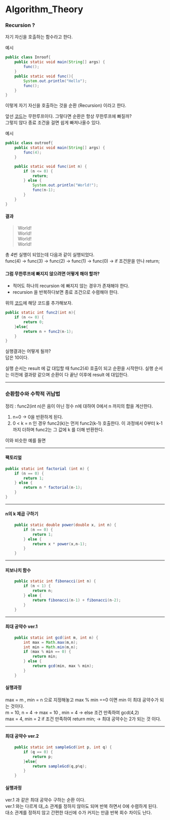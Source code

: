 # Algorithm_Theory

### Recursion ?

자기 자신을 호출하는 함수라고 한다.

<div id = "Inroof"> 예시 </div>

~~~java
public class Inroof{
    public static void main(String[] args) {
        func();
    }
    public static void func(){
        System.out.println("Hello");
        func();
    }
}
~~~

이렇게 자기 자신을 호출하는 것을 순환 (Recursion) 이라고 한다.

앞선 [코드](#inroof)는 무한루프이다. 그렇다면 순환은 항상 무한루프에 빠질까? <br>
그렇지 않다 종료 조건을 걸면 쉽게 빠져나올수 있다.

<div id = "outroof"> 예시</div>

~~~java
public class outroof{
    public static void main(String[] args) {
        func(4);
    }

    public static void func(int n) {
        if (n <= 0) {
            return;
        } else {
            System.out.println("World!");
            func(n-1);
        }
    }
}
~~~

#### 결과

>World! <br>
World! <br>
World! <br>
World!

총 4번 실행이 되었는데 다음과 같이 실행되었다. <br>
func(4) -> func(3) -> func(2) -> func(1) -> func(0) -> if 조건문을 만나 return;

#### 그럼 무한루프에 빠지지 않으려면 어떻게 해야 할까?

- 적어도 하나의 recursion 에 빠지지 않는 경우가 존재해야 한다.
- recursion 을 반복하다보면 종료 조건으로 수렴해야 한다.

위의 [코드](#outroof)에 해당 코드를 추가해보자.
~~~java
public static int func2(int n){
    if (n <= 0) {
        return 0;
    }else{
        return n + func2(n-1);
    }
}
~~~

실행결과는 어떻게 될까? <br>
답은 10이다. 

실행 순서는 result 에 값 대입할 때 func2(4) 호출이 되고 순환을 시작한다.
실행 순서는 이전에 결과랑 같으며 순환이 다 끝난 이후에 result 에 대입한다.

---
### 순환함수와 수학적 귀납법

정리 : func2(int n)은 음이 아닌 정수 n에 대하여 0에서 n 까지의 합을 계산한다.

1. n=0 -> 0을 반환하게 된다.
2. 0 < k = n 인 경우 func2(k)는 먼저 func2(k-1) 호출한다. 이 과정에서 0부터 k-1 까지 더하며 func2는 그 값에 k 를 더해 반환한다.

이와 비슷한 예를 들면

---
#### 팩토리얼

~~~java
public static int factorial (int n) {
    if (n == 0) {
        return 1;
    } else {
        return n * factorial(n-1);
    }
}
~~~

---
#### n의 k 제곱 구하기

~~~java
    public static double power(double x, int n) {
        if (n == 0) {
            return 1;
        } else {
            return x * power(x,n-1);
        }
    }

~~~

---
#### 피보나치 함수

~~~java
    public static int fibonacci(int n) {
        if (n < 1) {
            return n;
        } else {
            return fibonacci(n-1) + fibonacci(n-2);
        }
    }
~~~

---
#### 최대 공약수 ver.1

~~~java
    public static int gcd(int m, int n) {
        int max = Math.max(m,n);
        int min = Math.min(m,n);
        if (max % min == 0) {
            return min;
        } else {
            return gcd(min, max % min);
        }
    }
~~~

#### 실행과정

max  = m , min = n 으로 지정해놓고 max % min ==0 이면 min 이 최대 공약수가 되는 것이다. <br>
m = 10, n = 4 -> max = 10 , min = 4 -> else 조건 만족하여 gcd(4,2) <br>
max = 4, min = 2 if 조건 만족하여 return min; -> 최대 공약수는 2가 되는 것 이다.

---
#### 최대 공약수 ver.2

~~~java
    public static int sampleGcd(int p, int q) {
        if (q == 0) {
            return p;
        }else{
            return sampleGcd(q,p%q);
        }
    }
~~~

#### 실행과정

ver.1 과 같은 최대 공약수 구하는 순환 이다. <br>
ver.1 와는 다르게 대_소 관계를 정하지 않아도 되며 반복 하면서 0에 수렴하게 된다. <br>
대소 관계를 정하지 않고 간편한 대신에 수가 커지는 만큼 반복 회수 차이도 난다.